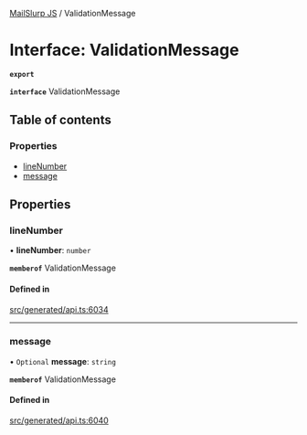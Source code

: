 [MailSlurp JS](../README.md) / ValidationMessage

# Interface: ValidationMessage

**`export`**

**`interface`** ValidationMessage

## Table of contents

### Properties

- [lineNumber](ValidationMessage.md#linenumber)
- [message](ValidationMessage.md#message)

## Properties

### lineNumber

• **lineNumber**: `number`

**`memberof`** ValidationMessage

#### Defined in

[src/generated/api.ts:6034](https://github.com/mailslurp/mailslurp-client/blob/75eefbf/src/generated/api.ts#L6034)

___

### message

• `Optional` **message**: `string`

**`memberof`** ValidationMessage

#### Defined in

[src/generated/api.ts:6040](https://github.com/mailslurp/mailslurp-client/blob/75eefbf/src/generated/api.ts#L6040)
